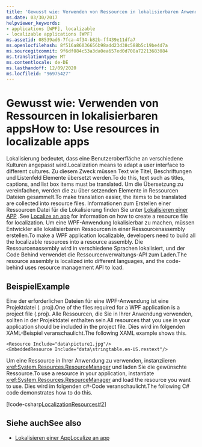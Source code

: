 ```yaml
---
title: 'Gewusst wie: Verwenden von Ressourcen in lokalisierbaren Anwendungen'
ms.date: 03/30/2017
helpviewer_keywords:
- applications [WPF], localizable
- localizable applications [WPF]
ms.assetid: 08539ad6-7fca-4f34-b82b-ff439e11dfa7
ms.openlocfilehash: 8f516a86036656b98add23d38c588b5c19be4d7a
ms.sourcegitcommit: 9f6df084c53a3da0ea657ed0d708a72213683084
ms.translationtype: MT
ms.contentlocale: de-DE
ms.lasthandoff: 12/09/2020
ms.locfileid: "96975427"
---
```

# <a name="how-to-use-resources-in-localizable-apps"></a><span data-ttu-id="67d5d-102">Gewusst wie: Verwenden von Ressourcen in lokalisierbaren apps</span><span class="sxs-lookup"><span data-stu-id="67d5d-102">How to: Use resources in localizable apps</span></span>

<span data-ttu-id="67d5d-103">Lokalisierung bedeutet, dass eine Benutzeroberfläche an verschiedene Kulturen angepasst wird.</span><span class="sxs-lookup"><span data-stu-id="67d5d-103">Localization means to adapt a user interface to different cultures.</span></span> <span data-ttu-id="67d5d-104">Zu diesem Zweck müssen Text wie Titel, Beschriftungen und Listenfeld Elemente übersetzt werden.</span><span class="sxs-lookup"><span data-stu-id="67d5d-104">To do this, text such as titles, captions, and list box items must be translated.</span></span> <span data-ttu-id="67d5d-105">Um die Übersetzung zu vereinfachen, werden die zu über setzenden Elemente in Ressourcen Dateien gesammelt.</span><span class="sxs-lookup"><span data-stu-id="67d5d-105">To make translation easier, the items to be translated are collected into resource files.</span></span> <span data-ttu-id="67d5d-106">Informationen zum Erstellen einer Ressourcen Datei für die Lokalisierung finden Sie unter [Lokalisieren einer APP](how-to-localize-an-application.md) .</span><span class="sxs-lookup"><span data-stu-id="67d5d-106">See [Localize an app](how-to-localize-an-application.md) for information on how to create a resource file for localization.</span></span> <span data-ttu-id="67d5d-107">Um eine WPF-Anwendung lokalisierbar zu machen, müssen Entwickler alle lokalisierbaren Ressourcen in einer Ressourcenassembly erstellen.</span><span class="sxs-lookup"><span data-stu-id="67d5d-107">To make a WPF application localizable, developers need to build all the localizable resources into a resource assembly.</span></span> <span data-ttu-id="67d5d-108">Die Ressourcenassembly wird in verschiedene Sprachen lokalisiert, und der Code Behind verwendet die Ressourcenverwaltungs-API zum Laden.</span><span class="sxs-lookup"><span data-stu-id="67d5d-108">The resource assembly is localized into different languages, and the code-behind uses resource management API to load.</span></span>

## <a name="example"></a><span data-ttu-id="67d5d-109">Beispiel</span><span class="sxs-lookup"><span data-stu-id="67d5d-109">Example</span></span>

<span data-ttu-id="67d5d-110">Eine der erforderlichen Dateien für eine WPF-Anwendung ist eine Projektdatei (. proj).</span><span class="sxs-lookup"><span data-stu-id="67d5d-110">One of the files required for a WPF application is a project file (.proj).</span></span> <span data-ttu-id="67d5d-111">Alle Ressourcen, die Sie in Ihrer Anwendung verwenden, sollten in der Projektdatei enthalten sein.</span><span class="sxs-lookup"><span data-stu-id="67d5d-111">All resources that you use in your application should be included in the project file.</span></span> <span data-ttu-id="67d5d-112">Dies wird im folgenden XAML-Beispiel veranschaulicht.</span><span class="sxs-lookup"><span data-stu-id="67d5d-112">The following XAML example shows this.</span></span>

```xaml
<Resource Include="data\picture1.jpg"/>  
<EmbeddedResource Include="data\stringtable.en-US.restext"/>
```

<span data-ttu-id="67d5d-113">Um eine Ressource in Ihrer Anwendung zu verwenden, instanziieren <xref:System.Resources.ResourceManager> und laden Sie die gewünschte Ressource.</span><span class="sxs-lookup"><span data-stu-id="67d5d-113">To use a resource in your application, instantiate <xref:System.Resources.ResourceManager> and load the resource you want to use.</span></span> <span data-ttu-id="67d5d-114">Dies wird im folgenden c#-Code veranschaulicht.</span><span class="sxs-lookup"><span data-stu-id="67d5d-114">The following C# code demonstrates how to do this.</span></span>

[!code-csharp[LocalizationResources#2](~/samples/snippets/csharp/VS_Snippets_Wpf/LocalizationResources/CSharp/page1.xaml.cs#2)]

## <a name="see-also"></a><span data-ttu-id="67d5d-115">Siehe auch</span><span class="sxs-lookup"><span data-stu-id="67d5d-115">See also</span></span>

- [<span data-ttu-id="67d5d-116">Lokalisieren einer App</span><span class="sxs-lookup"><span data-stu-id="67d5d-116">Localize an app</span></span>](how-to-localize-an-application.md)
